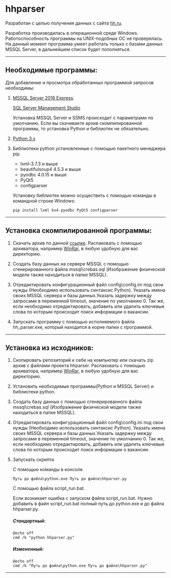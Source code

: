 # hhparser

Разработан с целью получения данных с сайта [hh.ru](http://hh.ru).

Разработка производилась в операционной среде Windows. Работоспособность программы на UNIX-подобных ОС не проверялась. На данный момент программа умеет работать только с базами данных MSSQL Server, в дальнейшем список будет пополняться.

***

## Необходимые программы:

Для добавление и просмотра обработанных программой запросов необходимы:

1) [MSSQL Server 2016 Express](https://www.microsoft.com/ru-ru/sql-server/sql-server-editions-express).
   
   [SQL Server Management Studio](https://docs.microsoft.com/en-us/sql/ssms/download-sql-server-management-studio-ssms)
   
   Установка MSSQL Server и SSMS происходит с параметрами по умолчанию.
Если вы скачиваете архив скомпилированной программы, то установка Python и библиотек не обязательно.

2) [Python 3.x](https://www.python.org/downloads/)

3) Библиотеки python установленные с помощью пакетного менеджера pip.
   - lxml-3.7.3 и выше
   - beautifulsoup4 4.5.3 и выше
   - pyodbc 4.0.15 и выше
   - PyQt5
   - configparser

   Установку библиотек можно осуществить с помощью команды в командной строке Windows:
   ```
   pip install lxml bs4 pyodbc PyQt5 configparser
   ```
***

## Установка скомпилированной программы:

1) Скачать архив по данной [ссылке](https://yadi.sk/d/3nPADzE13GkaBz). Распаковать с помощью архиватора, например [WinRar](http://www.win-rar.ru/download/), в любую удобную для вас директорию.

2) Создать базу данных на сервере MSSQL с помощью сгенерированного файла mssql\crebas.sql (Изображение физической модели также находиться в папке MSSQL).

3) Отредактировать конфигурационный файл config\config.ini под свои нужды (Необходимо использовать синтаксис Python). Указать имена своих MSSQL сервера и базы данных.Указать задержку между запросами в переменной timeout, значение по умолчанию 0. Так же, если необходимо отредактировать, добавить или удалить ключевые слова по которым происходит поиск информации о вакансии.

4) Запускать программу с помощью исполняемого файла hh_parser.exe, который находится в корне папки с программой.

***

## Установка из исходников:

1) Скопировать репозиторий к себе на компьютер или скачать zip архив с файлами проекта hhparser. Распаковать с помощью архиватора, например [WinRar](http://www.win-rar.ru/download/), в любую удобную для вас директорию. 

2) Установить необходимые программы(Python и MSSQL Server) и библиотеки python.

3) Создать базу данных с помощью сгенерированного файла mssql\crebas.sql (Изображение физической модели также находиться в папке MSSQL).

4) Отредактировать конфигурационный файл config\config.ini под свои нужды (Необходимо использовать синтаксис Python). Указать имена своих MSSQL сервера и базы данных.Указать задержку между запросами в переменной timeout, значение по умолчанию 0. Так же, если необходимо отредактировать, добавить или удалить ключевые слова по которым происходит поиск информации о вакансии.

5) Запускать скрипта 
   
   С помощью команды в консоле.
   ```
   Путь до файла\python.exe Путь до файла\hhparser.py
   ```
   
   С помощью файла script_run.bat.
   
   Если возникает ошибка с запуском файла script_run.bat. Нужно добавить в файл script_run.bat полный путь до python.exe и до файла hhparser.py.
   ##### Стандартный:
   ```
   @echo off
   cmd /k "python hhparser.py"
   ```
   ##### Измененный:
   ```
   @echo off
   cmd /k "Путь до файла\python.exe Путь до файла\hhparser.py"
   ```
***
